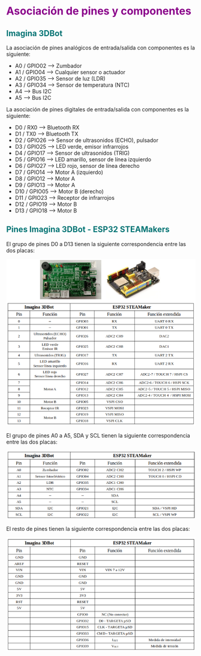 # <FONT COLOR=#8B008B>Asociación de pines y componentes</font>

## <FONT COLOR=#007575>**Imagina 3DBot**</font>
La asociación de pines analógicos de entrada/salida con componentes es la siguiente:

* A0 / GPIO02 --> Zumbador
* A1 / GPIO04 --> Cualquier sensor o actuador
* A2 / GPIO35 --> Sensor de luz (LDR)
* A3 / GPIO34 --> Sensor de temperatura (NTC)
* A4 --> Bus I2C
* A5 --> Bus I2C

La asociación de pines digitales de entrada/salida con componentes es la siguiente:

* D0 / RX0 --> Bluetooth RX
* D1 / TX0 --> Bluetooth TX
* D2 / GPIO26 --> Sensor de ultrasonidos (ECHO), pulsador
* D3 / GPIO25 --> LED verde, emisor infrarrojos
* D4 / GPIO17 --> Sensor de ultrasonidos (TRIG)
* D5 / GPIO16 --> LED amarillo, sensor de línea izquierdo
* D6 / GPIO27 --> LED rojo, sensor de línea derecho
* D7 / GPIO14 --> Motor A (izquierdo)
* D8 / GPIO12 --> Motor A
* D9 / GPIO13 --> Motor A
* D10 / GPIO05 --> Motor B (derecho)
* D11 / GPIO23 --> Receptor de infrarrojos
* D12 / GPIO19 --> Motor B
* D13 / GPIO18 --> Motor B

## <FONT COLOR=#007575>**Pines Imagina 3DBot - ESP32 STEAMakers**</font>
El grupo de pines D0 a D13 tienen la siguiente correspondencia entre las dos placas:

<center>

![Pines D0 a D13](../img/imagina/Ima_05.png)  

</center>

El grupo de pines A0 a A5, SDA y SCL tienen la siguiente correspondencia entre las dos placas:

<center>

![Pines A0 a A5, SDA y SCL](../img/imagina/Ima_06.png)  

</center>

El resto de pines tienen la siguiente correspondencia entre las dos placas:

<center>

![Resto de pines](../img/imagina/Ima_07.png)  

</center>

